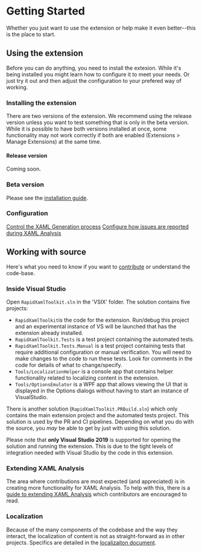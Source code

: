 # Getting Started

Whether you just want to use the extension or help make it even better--this is the place to start.

## Using the extension

Before you can do anything, you need to install the extesion.
While it's being installed you might learn how to configure it to meet your needs. Or just try it out and then adjust the configuration to your prefered way of working.

### Installing the extension

There are two versions of the extension. We recommend using the release version unless you want to test something that is only in the beta version. While it is possible to have both versions installed at once, some functionality may not work correctly if both are enabled (Extensions > Manage Extensions) at the same time.

#### Release version

Coming soon.

### Beta version

Please see the [installation guide](https://github.com/mrlacey/Rapid-XAML-Toolkit/blob/dev/docs/installation.md#nightly-dev-builds).

### Configuration

[Control the XAML Generation process](./configuration.md)
[Configure how issues are reported during XAML Analysis](./configuring-analysis.md)

## Working with source

Here's what you need to know if you want to [contribute](../CONTRIBUTING.md) or understand the code-base.

### Inside Visual Studio

Open `RapidXamlToolkit.sln` in the 'VSIX' folder.
The solution contains five projects:

- `RapidXamlToolkit`is the code for the extension. Run/debug this project and an experimental instance of VS will be launched that has the extension already installed.
- `RapidXamlToolkit.Tests` is a test project containing the automated tests.
- `RapidXamlToolkit.Tests.Manual` is a test project containing tests that require additional configuration or manual verification. You will need to make changes to the code to run these tests. Look for comments in the code for details of what to change/specify.
- `Tools/LocalizationHelper` is a console app that contains helper functionality related to localizing content in the extension.
- `Tools/OptionsEmulator` is a WPF app that allows viewing the UI that is displayed in the Options dialogs without having to start an instance of VisualStudio.

There is another solution (`RapidXamlToolkit.PRBuild.sln`) which only contains the main extension project and the automated tests project. This solution is used by the PR and CI pipelines. Depending on what you do with the source, you _may_ be able to get by just with using this solution.

Please note that **only Visual Studio 2019** is supported for opening the solution and running the extension. This is due to the tight levels of integration needed with Visual Studio by the code in this extension.

### Extending XAML Analysis

The area where contributions are most expected (and appreciated) is in creating more functionality for XAML Analysis. To help with this, there is a [guide to extending XAML Analysis](./extending-xaml-analysis.md) which contributors are encouraged to read.

### Localization

Because of the many components of the codebase and the way they interact, the localization of content is not as straight-forward as in other projects. Specifics are detailed in the [localizaiton document](./localization.md).
